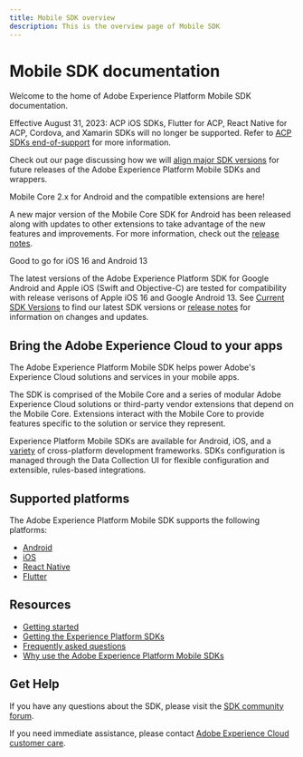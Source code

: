 ```yaml
---
title: Mobile SDK overview
description: This is the overview page of Mobile SDK
---
```


# Mobile SDK documentation

Welcome to the home of Adobe Experience Platform Mobile SDK documentation.

<InlineAlert variant="info" slots="text"/>

Effective August 31, 2023: ACP iOS SDKs, Flutter for ACP, React Native for ACP, Cordova, and Xamarin SDKs will no longer be supported. Refer to [ACP SDKs end-of-support](./resources/acp-end-of-support.md) for more information.

<InlineAlert variant="info" slots="text"/>

Check out our page discussing how we will [align major SDK versions](./resources/major-version-alignment.md) for future releases of the Adobe Experience Platform Mobile SDKs and wrappers.

<InlineAlert variant="success" slots="header, text"/>

Mobile Core 2.x for Android and the compatible extensions are here!

A new major version of the Mobile Core SDK for Android has been released along with updates to other extensions to take advantage of the new features and improvements.
For more information, check out the [release notes](./release-notes/#february-23-2023).

<InlineAlert variant="success" slots="header, text"/>

Good to go for iOS 16 and Android 13

The latest versions of the Adobe Experience Platform SDK for Google Android and Apple iOS (Swift and Objective-C) are tested for compatibility with release verisons of Apple iOS 16 and Google Android 13. See [Current SDK Versions](./current-sdk-versions.md) to find our latest SDK versions or [release notes](./release-notes/index.md) for information on changes and updates.

## Bring the Adobe Experience Cloud to your apps

The Adobe Experience Platform Mobile SDK helps power Adobe's Experience Cloud solutions and services in your mobile apps.

The SDK is comprised of the Mobile Core and a series of modular Adobe Experience Cloud solutions or third-party vendor extensions that depend on the Mobile Core. Extensions interact with the Mobile Core to provide features specific to the solution or service they represent.

Experience Platform Mobile SDKs are available for Android, iOS, and a [variety](#supported-platforms) of cross-platform development frameworks. SDKs configuration is managed through the Data Collection UI for flexible configuration and extensible, rules-based integrations.

## Supported platforms

The Adobe Experience Platform Mobile SDK supports the following platforms:

- [Android](./current-sdk-versions.md#android)
- [iOS](./current-sdk-versions.md#ios)
- [React Native](./current-sdk-versions.md#react-native)
- [Flutter](./current-sdk-versions.md#flutter)

## Resources

- [Getting started](./getting-started/index.md)
- [Getting the Experience Platform SDKs](./getting-started/get-the-sdk.md)
- [Frequently asked questions](./faq.md)
- [Why use the Adobe Experience Platform Mobile SDKs](https://medium.com/adobetech/accelerate-your-mobile-application-development-with-adobe-experience-platform-mobile-sdk-and-launch-ed023536d611)

## Get Help

If you have any questions about the SDK, please visit the [SDK community forum](https://experienceleaguecommunities.adobe.com/t5/adobe-experience-platform/ct-p/adobe-experience-platform-community).

If you need immediate assistance, please contact [Adobe Experience Cloud customer care](https://experienceleague.adobe.com/?support-solution=General#support).
